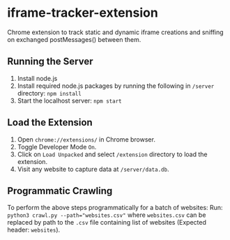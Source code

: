 # iframe-tracker-extension
Chrome extension to track static and dynamic iframe creations and sniffing on exchanged postMessages() between them.

## Running the Server
1. Install node.js
2. Install required node.js packages by running the following in ```/server``` directory:
   ```npm install```
3. Start the localhost server:
   ```npm start```

## Load the Extension
1. Open ```chrome://extensions/``` in Chrome browser.
2. Toggle Developer Mode ```On```.
3. Click on ```Load Unpacked``` and select ```/extension``` directory to load the extension.
4. Visit any website to capture data at ```/server/data.db```.

## Programmatic Crawling
To perform the above steps programmatically for a batch of websites:
Run: ```python3 crawl.py --path="websites.csv"``` where ```websites.csv``` can be replaced by path to the ```.csv``` file containing list of websites (Expected header: ```websites```).
